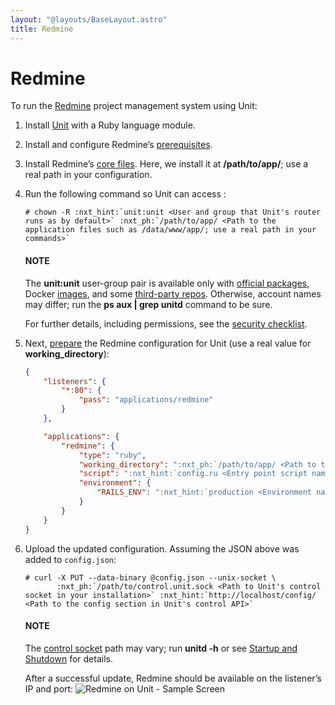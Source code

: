 ```yaml
---
layout: "@layouts/BaseLayout.astro"
title: Redmine
---
```

# Redmine

To run the [Redmine](https://www.redmine.org) project management system using
Unit:

1. Install [Unit](../installation.md#installation-precomp-pkgs) with a Ruby language module.
2. Install and configure Redmine’s [prerequisites](https://www.redmine.org/projects/redmine/wiki/RedmineInstall#Installation-procedure).
3. Install Redmine’s [core files](https://www.redmine.org/projects/redmine/wiki/RedmineInstall#Step-1-Redmine-application).  Here, we install it at **/path/to/app/**; use
   a real path in your configuration.
4. Run the following command so Unit can access :
   ```console
   # chown -R :nxt_hint:`unit:unit <User and group that Unit's router runs as by default>` :nxt_ph:`/path/to/app/ <Path to the application files such as /data/www/app/; use a real path in your commands>`
   ```

   #### NOTE
   The **unit:unit** user-group pair is available only with [official
   packages](../installation.md#installation-precomp-pkgs), Docker [images](../installation.md#installation-docker), and some [third-party repos](../installation.md#installation-community-repos).  Otherwise, account names may differ; run
   the **ps aux | grep unitd** command to be sure.

   For further details, including permissions, see the [security checklist](security.md#security-apps).
5. Next, [prepare](../configuration.md#configuration-ruby) the Redmine configuration for Unit
   (use a real value for **working_directory**):
   ```json
   {
       "listeners": {
           "*:80": {
               "pass": "applications/redmine"
           }
       },

       "applications": {
           "redmine": {
               "type": "ruby",
               "working_directory": ":nxt_ph:`/path/to/app/ <Path to the application directory; use a real path in your configuration>`",
               "script": ":nxt_hint:`config.ru <Entry point script name, including the file name extension>`",
               "environment": {
                   "RAILS_ENV": ":nxt_hint:`production <Environment name in the Redmine configuration file>`"
               }
           }
       }
   }
   ```
6. Upload the updated configuration.  Assuming the JSON above was added to
   `config.json`:
   ```console
   # curl -X PUT --data-binary @config.json --unix-socket \
          :nxt_ph:`/path/to/control.unit.sock <Path to Unit's control socket in your installation>` :nxt_hint:`http://localhost/config/ <Path to the config section in Unit's control API>`
   ```

   #### NOTE
   The [control socket](../controlapi.md#configuration-socket) path may vary; run
   **unitd -h** or see [Startup and Shutdown](source.md#source-startup) for details.

   After a successful update, Redmine should be available on the listener’s IP
   and port:
   ![Redmine on Unit - Sample Screen](/redmine.png)
